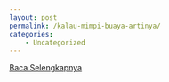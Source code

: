 ```yaml
---
layout: post
permalink: /kalau-mimpi-buaya-artinya/
categories:
    - Uncategorized
---
```


[Baca Selengkapnya](/10)